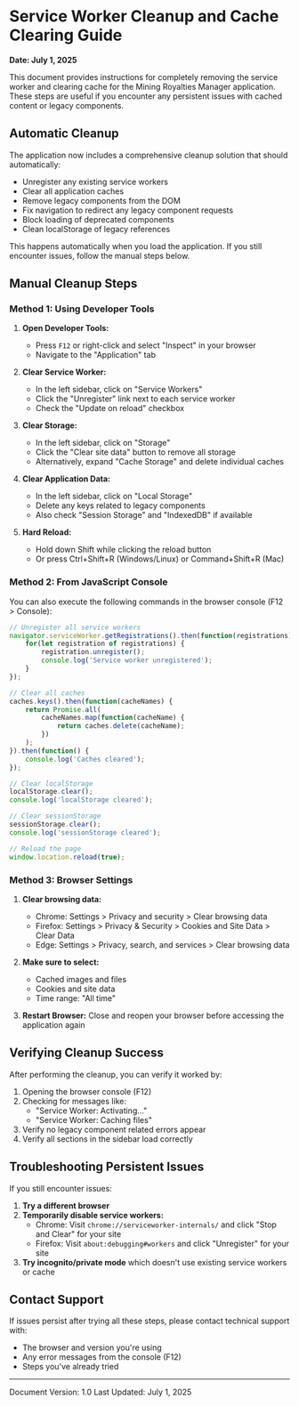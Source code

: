 # Service Worker Cleanup and Cache Clearing Guide
**Date: July 1, 2025**

This document provides instructions for completely removing the service worker and clearing cache for the Mining Royalties Manager application. These steps are useful if you encounter any persistent issues with cached content or legacy components.

## Automatic Cleanup

The application now includes a comprehensive cleanup solution that should automatically:
- Unregister any existing service workers
- Clear all application caches
- Remove legacy components from the DOM
- Fix navigation to redirect any legacy component requests
- Block loading of deprecated components
- Clean localStorage of legacy references

This happens automatically when you load the application. If you still encounter issues, follow the manual steps below.

## Manual Cleanup Steps

### Method 1: Using Developer Tools

1. **Open Developer Tools:**
   - Press `F12` or right-click and select "Inspect" in your browser
   - Navigate to the "Application" tab

2. **Clear Service Worker:**
   - In the left sidebar, click on "Service Workers"
   - Click the "Unregister" link next to each service worker
   - Check the "Update on reload" checkbox

3. **Clear Storage:**
   - In the left sidebar, click on "Storage"
   - Click the "Clear site data" button to remove all storage
   - Alternatively, expand "Cache Storage" and delete individual caches

4. **Clear Application Data:**
   - In the left sidebar, click on "Local Storage"
   - Delete any keys related to legacy components
   - Also check "Session Storage" and "IndexedDB" if available

5. **Hard Reload:**
   - Hold down Shift while clicking the reload button
   - Or press Ctrl+Shift+R (Windows/Linux) or Command+Shift+R (Mac)

### Method 2: From JavaScript Console

You can also execute the following commands in the browser console (F12 > Console):

```javascript
// Unregister all service workers
navigator.serviceWorker.getRegistrations().then(function(registrations) {
    for(let registration of registrations) {
        registration.unregister();
        console.log('Service worker unregistered');
    }
});

// Clear all caches
caches.keys().then(function(cacheNames) {
    return Promise.all(
        cacheNames.map(function(cacheName) {
            return caches.delete(cacheName);
        })
    );
}).then(function() {
    console.log('Caches cleared');
});

// Clear localStorage
localStorage.clear();
console.log('localStorage cleared');

// Clear sessionStorage
sessionStorage.clear();
console.log('sessionStorage cleared');

// Reload the page
window.location.reload(true);
```

### Method 3: Browser Settings

1. **Clear browsing data:**
   - Chrome: Settings > Privacy and security > Clear browsing data
   - Firefox: Settings > Privacy & Security > Cookies and Site Data > Clear Data
   - Edge: Settings > Privacy, search, and services > Clear browsing data

2. **Make sure to select:**
   - Cached images and files
   - Cookies and site data
   - Time range: "All time"

3. **Restart Browser:** Close and reopen your browser before accessing the application again

## Verifying Cleanup Success

After performing the cleanup, you can verify it worked by:

1. Opening the browser console (F12)
2. Checking for messages like:
   - "Service Worker: Activating..."
   - "Service Worker: Caching files"
3. Verify no legacy component related errors appear
4. Verify all sections in the sidebar load correctly

## Troubleshooting Persistent Issues

If you still encounter issues:

1. **Try a different browser**
2. **Temporarily disable service workers:**
   - Chrome: Visit `chrome://serviceworker-internals/` and click "Stop and Clear" for your site
   - Firefox: Visit `about:debugging#workers` and click "Unregister" for your site
3. **Try incognito/private mode** which doesn't use existing service workers or cache

## Contact Support

If issues persist after trying all these steps, please contact technical support with:
- The browser and version you're using
- Any error messages from the console (F12)
- Steps you've already tried

---

Document Version: 1.0
Last Updated: July 1, 2025
